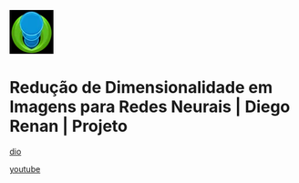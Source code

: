 ![alt text](image.png)

# Redução de Dimensionalidade em Imagens para Redes Neurais | Diego Renan | Projeto

[dio](https://web.dio.me/project/desafio-de-projeto-reducao-de-dimensionalidade-em-imagens-para-redes-neurais/learning/be4d6339-6f9f-4e89-8055-5b2d55fa67ff)

[youtube](https://www.youtube.com/playlist?list=PLUFkgDlXfnjufWwBnIJw3W9MWjfXTHnqE)
